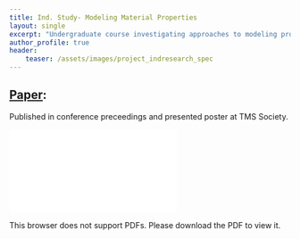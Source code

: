 ```yaml
---
title: Ind. Study- Modeling Material Properties
layout: single
excerpt: "Undergraduate course investigating approaches to modeling properties of 3D printed plastics"
author_profile: true
header:
    teaser: /assets/images/project_indresearch_spec
---
```


## [Paper](/assets/pdfs/project_indresearch.pdf):

Published in conference preceedings and presented poster at TMS Society.

<object data="/assets/pdfs/project_indresearch.pdf" type="application/pdf" width="700px" height="700px">
    <embed src="/assets/pdfs/project_indresearch.pdf">
        <p>This browser does not support PDFs. Please download the PDF to view it.</p>
    </embed>
</object>

